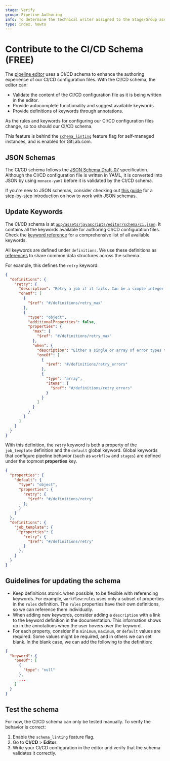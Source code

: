 ```yaml
---
stage: Verify
group: Pipeline Authoring
info: To determine the technical writer assigned to the Stage/Group associated with this page, see https://about.gitlab.com/handbook/engineering/ux/technical-writing/#assignments
type: index, howto
---
```


# Contribute to the CI/CD Schema **(FREE)**

The [pipeline editor](../../ci/pipeline_editor/index.md) uses a CI/CD schema to enhance
the authoring experience of our CI/CD configuration files. With the CI/CD schema, the editor can:

- Validate the content of the CI/CD configuration file as it is being written in the editor.
- Provide autocomplete functionality and suggest available keywords.
- Provide definitions of keywords through annotations.

As the rules and keywords for configuring our CI/CD configuration files change, so too
should our CI/CD schema.

This feature is behind the [`schema_linting`](https://gitlab.com/gitlab-org/gitlab/-/blob/master/config/feature_flags/development/schema_linting.yml)
feature flag for self-managed instances, and is enabled for GitLab.com.

## JSON Schemas

The CI/CD schema follows the [JSON Schema Draft-07](https://json-schema.org/draft-07/json-schema-release-notes.html)
specification. Although the CI/CD configuration file is written in YAML, it is converted
into JSON by using `monaco-yaml` before it is validated by the CI/CD schema.

If you're new to JSON schemas, consider checking out
[this guide](https://json-schema.org/learn/getting-started-step-by-step) for
a step-by-step introduction on how to work with JSON schemas.

## Update Keywords

The CI/CD schema is at [`app/assets/javascripts/editor/schema/ci.json`](https://gitlab.com/gitlab-org/gitlab/-/blob/master/app/assets/javascripts/editor/schema/ci.json).
It contains all the keywords available for authoring CI/CD configuration files.
Check the [keyword reference](../../ci/yaml/index.md) for a comprehensive list of
all available keywords.

All keywords are defined under `definitions`. We use these definitions as
[references](https://json-schema.org/learn/getting-started-step-by-step#references)
to share common data structures across the schema.

For example, this defines the `retry` keyword:

```json
{
  "definitions": {
    "retry": {
      "description": "Retry a job if it fails. Can be a simple integer or object definition.",
      "oneOf": [
        {
          "$ref": "#/definitions/retry_max"
        },
        {
          "type": "object",
          "additionalProperties": false,
          "properties": {
            "max": {
              "$ref": "#/definitions/retry_max"
            },
            "when": {
              "description": "Either a single or array of error types to trigger job retry.",
              "oneOf": [
                {
                  "$ref": "#/definitions/retry_errors"
                },
                {
                  "type": "array",
                  "items": {
                    "$ref": "#/definitions/retry_errors"
                  }
                }
              ]
            }
          }
        }
      ]
    }
  } 
}
```

With this definition, the `retry` keyword is both a property of
the `job_template` definition and the `default` global keyword. Global keywords
that configure pipeline behavior (such as `workflow` and `stages`) are defined
under the topmost **properties** key.

```json
{
  "properties": {
    "default": {
      "type": "object",
      "properties": {
        "retry": {
          "$ref": "#/definitions/retry"
        },
      }
    }
  },
  "definitions": {
    "job_template": {
      "properties": {
        "retry": {
          "$ref": "#/definitions/retry"
        }
      },
    }
  }  
}
```

## Guidelines for updating the schema

- Keep definitions atomic when possible, to be flexible with
  referencing keywords. For example, `workflow:rules` uses only a subset of
  properties in the `rules` definition. The `rules` properties have their
  own definitions, so we can reference them individually.
- When adding new keywords, consider adding a `description` with a link to the
  keyword definition in the documentation. This information shows up in the annotations
  when the user hovers over the keyword.
- For each property, consider if a `minimum`, `maximum`, or
  `default` values are required. Some values might be required, and in others we can set
  blank. In the blank case, we can add the following to the definition:

```json
{
  "keyword": {
    "oneOf": [
      {
        "type": "null"
      },
      ...
    ]
  }
}
```

## Test the schema

For now, the CI/CD schema can only be tested manually. To verify the behavior is correct:

1. Enable the `schema_linting` feature flag.
1. Go to **CI/CD** > **Editor**.
1. Write your CI/CD configuration in the editor and verify that the schema validates
   it correctly.

